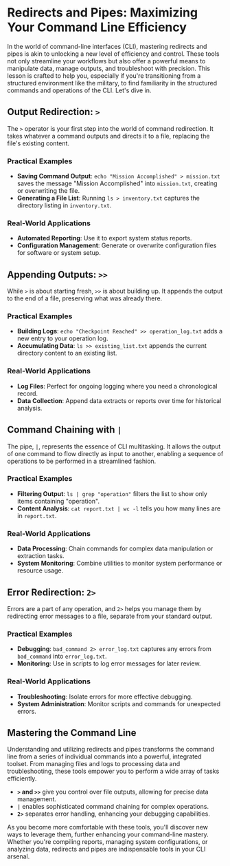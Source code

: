 # Redirects and Pipes: Maximizing Your Command Line Efficiency

In the world of command-line interfaces (CLI), mastering redirects and pipes is akin to unlocking a new level of efficiency and control. These tools not only streamline your workflows but also offer a powerful means to manipulate data, manage outputs, and troubleshoot with precision. This lesson is crafted to help you, especially if you're transitioning from a structured environment like the military, to find familiarity in the structured commands and operations of the CLI. Let's dive in.

## Output Redirection: `>`

The `>` operator is your first step into the world of command redirection. It takes whatever a command outputs and directs it to a file, replacing the file's existing content.

### Practical Examples

- **Saving Command Output**: `echo "Mission Accomplished" > mission.txt` saves the message "Mission Accomplished" into `mission.txt`, creating or overwriting the file.
- **Generating a File List**: Running `ls > inventory.txt` captures the directory listing in `inventory.txt`.

### Real-World Applications

- **Automated Reporting**: Use it to export system status reports.
- **Configuration Management**: Generate or overwrite configuration files for software or system setup.

## Appending Outputs: `>>`

While `>` is about starting fresh, `>>` is about building up. It appends the output to the end of a file, preserving what was already there.

### Practical Examples

- **Building Logs**: `echo "Checkpoint Reached" >> operation_log.txt` adds a new entry to your operation log.
- **Accumulating Data**: `ls >> existing_list.txt` appends the current directory content to an existing list.

### Real-World Applications

- **Log Files**: Perfect for ongoing logging where you need a chronological record.
- **Data Collection**: Append data extracts or reports over time for historical analysis.

## Command Chaining with `|`

The pipe, `|`, represents the essence of CLI multitasking. It allows the output of one command to flow directly as input to another, enabling a sequence of operations to be performed in a streamlined fashion.

### Practical Examples

- **Filtering Output**: `ls | grep "operation"` filters the list to show only items containing "operation".
- **Content Analysis**: `cat report.txt | wc -l` tells you how many lines are in `report.txt`.

### Real-World Applications

- **Data Processing**: Chain commands for complex data manipulation or extraction tasks.
- **System Monitoring**: Combine utilities to monitor system performance or resource usage.

## Error Redirection: `2>`

Errors are a part of any operation, and `2>` helps you manage them by redirecting error messages to a file, separate from your standard output.

### Practical Examples

- **Debugging**: `bad_command 2> error_log.txt` captures any errors from `bad_command` into `error_log.txt`.
- **Monitoring**: Use in scripts to log error messages for later review.

### Real-World Applications

- **Troubleshooting**: Isolate errors for more effective debugging.
- **System Administration**: Monitor scripts and commands for unexpected errors.

## Mastering the Command Line

Understanding and utilizing redirects and pipes transforms the command line from a series of individual commands into a powerful, integrated toolset. From managing files and logs to processing data and troubleshooting, these tools empower you to perform a wide array of tasks efficiently.

- **`>` and `>>`** give you control over file outputs, allowing for precise data management.
- **`|`** enables sophisticated command chaining for complex operations.
- **`2>`** separates error handling, enhancing your debugging capabilities.

As you become more comfortable with these tools, you'll discover new ways to leverage them, further enhancing your command-line mastery. Whether you're compiling reports, managing system configurations, or analyzing data, redirects and pipes are indispensable tools in your CLI arsenal.